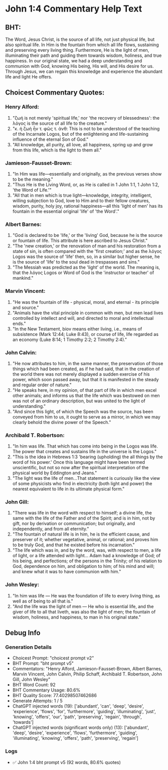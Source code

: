 # John 1:4 Commentary Help Text

## BHT:
The Word, Jesus Christ, is the source of all life, not just physical life, but also spiritual life. In Him is the fountain from which all life flows, sustaining and preserving every living thing. Furthermore, He is the light of men, illuminating their path and guiding them towards wisdom, holiness, and true happiness. In our original state, we had a deep understanding and communion with God, knowing His being, His will, and His desire for us. Through Jesus, we can regain this knowledge and experience the abundant life and light He offers.

## Choicest Commentary Quotes:
### Henry Alford:
1. "ζωή is not merely 'spiritual life,' nor 'the recovery of blessedness': the λόγος is the source of all life to the creature."
2. "κ. ἡ ζωὴ ἦν τ. φῶς τ. ἀνθ: This is not to be understood of the teaching of the Incarnate Logos, but of the enlightening and life-sustaining influence of the eternal Son of God."
3. "All knowledge, all purity, all love, all happiness, spring up and grow from this life, which is the light to them all."

### Jamieson-Fausset-Brown:
1. "In Him was life—essentially and originally, as the previous verses show to be the meaning." 
2. "Thus He is the Living Word, or, as He is called in 1 John 1:1, 1 John 1:2, 'the Word of Life.'"
3. "All that in men which is true light—knowledge, integrity, intelligent, willing subjection to God, love to Him and to their fellow creatures, wisdom, purity, holy joy, rational happiness—all this 'light of men' has its fountain in the essential original 'life' of 'the Word'."

### Albert Barnes:
1. "God is declared to be 'life,' or the 'living' God, because he is the source or fountain of life. This attribute is here ascribed to Jesus Christ."
2. "The 'new creation,' or the renovation of man and his restoration from a state of sin, is often compared with the 'first creation;' and as the λόγος Logos was the source of 'life' then, so, in a similar but higher sense, he is the source of 'life' to the soul dead in trespasses and sins."
3. "The Messiah was predicted as the 'light' of the world. The meaning is, that the λόγος Logos or Word of God is the 'instructor or teacher' of mankind."

### Marvin Vincent:
1. "He was the fountain of life - physical, moral, and eternal - its principle and source."
2. "Animals have the vital principle in common with men, but men lead lives controlled by intellect and will, and directed to moral and intellectual ends."
3. "In the New Testament, biov means either living, i.e., means of subsistence (Mark 12:44; Luke 8:43), or course of life, life regarded as an economy (Luke 8:14; 1 Timothy 2:2; 2 Timothy 2:4)."

### John Calvin:
1. "He now attributes to him, in the same manner, the preservation of those things which had been created, as if he had said, that in the creation of the world there was not merely displayed a sudden exercise of his power, which soon passed away, but that it is manifested in the steady and regular order of nature."
2. "He speaks here, in my opinion, of that part of life in which men excel other animals; and informs us that the life which was bestowed on men was not of an ordinary description, but was united to the light of understanding."
3. "And since this light, of which the Speech was the source, has been conveyed from him to us, it ought to serve as a mirror, in which we may clearly behold the divine power of the Speech."

### Archibald T. Robertson:
1. "In him was life. That which has come into being in the Logos was life. The power that creates and sustains life in the universe is the Logos." 
2. "This is the idea in Hebrews 1:3 'bearing (upholding) the all things by the word of his power.' Once this language might have been termed unscientific, but not so now after the spiritual interpretation of the physical world by Eddington and Jeans."
3. "The light was the life of men...That statement is curiously like the view of some physicists who find in electricity (both light and power) the nearest equivalent to life in its ultimate physical form."

### John Gill:
1. "There was life in the word with respect to himself; a divine life, the same with the life of the Father and of the Spirit; and is in him, not by gift, nor by derivation or communication; but originally, and independently, and from all eternity."
2. "The fountain of natural life is in him, he is the efficient cause, and preserver of it; whether vegetative, animal, or rational; and proves him to be truly God, and that he existed before his incarnation."
3. "The life which was in, and by the word, was, with respect to men, a life of light, or a life attended with light... Adam had a knowledge of God; of his being, and perfections; of the persons in the Trinity; of his relation to God, dependence on him, and obligation to him; of his mind and will; and knew what it was to have communion with him."

### John Wesley:
1. "In him was life — He was the foundation of life to every living thing, as well as of being to all that is."
2. "And the life was the light of men — He who is essential life, and the giver of life to all that liveth, was also the light of men; the fountain of wisdom, holiness, and happiness, to man in his original state."


## Debug Info
### Generation Details
- Choicest Prompt: "choicest prompt v2"
- BHT Prompt: "bht prompt v5"
- Commentators: "Henry Alford, Jamieson-Fausset-Brown, Albert Barnes, Marvin Vincent, John Calvin, Philip Schaff, Archibald T. Robertson, John Gill, John Wesley"
- BHT Word Count: 92
- BHT Commentary Usage: 80.6%
- BHT Quality Score: 77.40298507462686
- Generate Attempts: 1 / 5
- ChatGPT injected words (19):
	['abundant', 'can', 'deep', 'desire', 'experience', 'flows', 'for', 'furthermore', 'guiding', 'illuminating', 'just', 'knowing', 'offers', 'our', 'path', 'preserving', 'regain', 'through', 'towards']
- ChatGPT injected words (significant words only) (13):
	['abundant', 'deep', 'desire', 'experience', 'flows', 'furthermore', 'guiding', 'illuminating', 'knowing', 'offers', 'path', 'preserving', 'regain']

### Logs
- ✅ John 1:4 bht prompt v5 (92 words, 80.6% quotes)